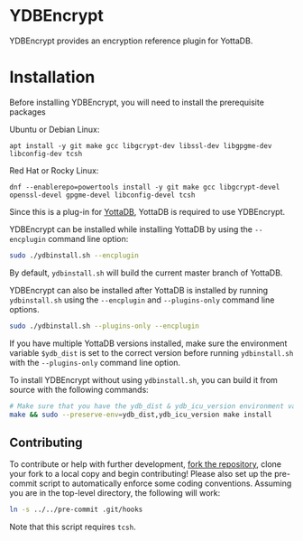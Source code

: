 # YDBEncrypt

YDBEncrypt provides an encryption reference plugin for YottaDB.

# Installation

Before installing YDBEncrypt, you will need to install the prerequisite packages

Ubuntu or Debian Linux:
```
apt install -y git make gcc libgcrypt-dev libssl-dev libgpgme-dev libconfig-dev tcsh
```

Red Hat or Rocky Linux:
```
dnf --enablerepo=powertools install -y git make gcc libgcrypt-devel openssl-devel gpgme-devel libconfig-devel tcsh
```

Since this is a plug-in for [YottaDB](https://gitlab.com/YottaDB/DB/YDB),
YottaDB is required to use YDBEncrypt.

YDBEncrypt can be installed while installing YottaDB by using the `--encplugin` command line option:

```sh
sudo ./ydbinstall.sh --encplugin
```

By default, `ydbinstall.sh` will build the current master branch of YottaDB.

YDBEncrypt can also be installed after YottaDB is installed by running `ydbinstall.sh` using the `--encplugin` and `--plugins-only` command line options.

```sh
sudo ./ydbinstall.sh --plugins-only --encplugin
```

If you have multiple YottaDB versions installed, make sure the environment variable `$ydb_dist` is set to the correct version before running `ydbinstall.sh` with the `--plugins-only` command line option.

To install YDBEncrypt without using `ydbinstall.sh`, you can build it from source with the following commands:

```sh
# Make sure that you have the ydb_dist & ydb_icu_version environment variables defined in your shell before continuing
make && sudo --preserve-env=ydb_dist,ydb_icu_version make install
```

## Contributing

To contribute or help with further development, [fork the repository](https://docs.gitlab.com/ee/gitlab-basics/fork-project.html), clone your fork to a local copy and begin contributing! Please also set up the pre-commit script to automatically enforce some coding conventions. Assuming you are in the top-level directory, the following will work:

```sh
ln -s ../../pre-commit .git/hooks
```

Note that this script requires `tcsh`.
